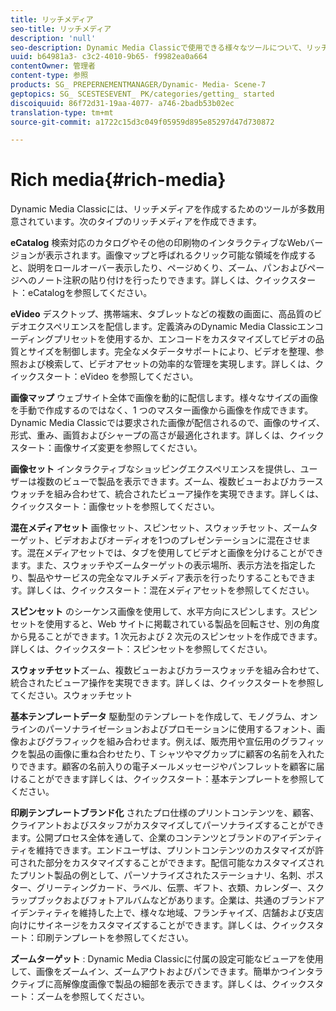 ```yaml
---
title: リッチメディア
seo-title: リッチメディア
description: 'null'
seo-description: Dynamic Media Classicで使用できる様々なツールについて、リッチメディアの作成について説明します。
uuid: b64981a3- c3c2-4010-9b65- f9982ea0a664
contentOwner: 管理者
content-type: 参照
products: SG_ PREPERNEMENTMANAGER/Dynamic- Media- Scene-7
geptopics: SG_ SCESTESEVENT_ PK/categories/getting_ started
discoiquuid: 86f72d31-19aa-4077- a746-2badb53b02ec
translation-type: tm+mt
source-git-commit: a1722c15d3c049f05959d895e85297d47d730872

---
```



# Rich media{#rich-media}

Dynamic Media Classicには、リッチメディアを作成するためのツールが多数用意されています。次のタイプのリッチメディアを作成できます。

**eCatalog** 検索対応のカタログやその他の印刷物のインタラクティブなWebバージョンが表示されます。画像マップと呼ばれるクリック可能な領域を作成すると、説明をロールオーバー表示したり、ページめくり、ズーム、パンおよびページへのノート注釈の貼り付けを行ったりできます。詳しくは、クイックスタート：eCatalogを参照してください。

**eVideo** デスクトップ、携帯端末、タブレットなどの複数の画面に、高品質のビデオエクスペリエンスを配信します。定義済みのDynamic Media Classicエンコーディングプリセットを使用するか、エンコードをカスタマイズしてビデオの品質とサイズを制御します。完全なメタデータサポートにより、ビデオを整理、参照および検索して、ビデオアセットの効率的な管理を実現します。詳しくは、クイックスタート：eVideo を参照してください。

**画像マップ** ウェブサイト全体で画像を動的に配信します。様々なサイズの画像を手動で作成するのではなく、1 つのマスター画像から画像を作成できます。Dynamic Media Classicでは要求された画像が配信されるので、画像のサイズ、形式、重み、画質およびシャープの高さが最適化されます。詳しくは、クイックスタート：画像サイズ変更を参照してください。

**画像セット** インタラクティブなショッピングエクスペリエンスを提供し、ユーザーは複数のビューで製品を表示できます。ズーム、複数ビューおよびカラースウォッチを組み合わせて、統合されたビューア操作を実現できます。詳しくは、クイックスタート：画像セットを参照してください。

**混在メディアセット** 画像セット、スピンセット、スウォッチセット、ズームターゲット、ビデオおよびオーディオを1つのプレゼンテーションに混在させます。混在メディアセットでは、タブを使用してビデオと画像を分けることができます。また、スウォッチやズームターゲットの表示場所、表示方法を指定したり、製品やサービスの完全なマルチメディア表示を行ったりすることもできます。詳しくは、クイックスタート：混在メディアセットを参照してください。

**スピンセット** のシーケンス画像を使用して、水平方向にスピンします。スピンセットを使用すると、Web サイトに掲載されている製品を回転させ、別の角度から見ることができます。1 次元および 2 次元のスピンセットを作成できます。詳しくは、クイックスタート：スピンセットを参照してください。

**スウォッチセット**&#x200B;ズーム、複数ビューおよびカラースウォッチを組み合わせて、統合されたビューア操作を実現できます。詳しくは、クイックスタートを参照してください。スウォッチセット

**基本テンプレートデータ** 駆動型のテンプレートを作成して、モノグラム、オンラインのパーソナライゼーションおよびプロモーションに使用するフォント、画像およびグラフィックを組み合わせます。例えば、販売用や宣伝用のグラフィックを製品の画像に重ね合わせたり、T シャツやマグカップに顧客の名前を入れたりできます。顧客の名前入りの電子メールメッセージやパンフレットを顧客に届けることができます詳しくは、クイックスタート：基本テンプレートを参照してください。

**印刷テンプレートブランド化** されたプロ仕様のプリントコンテンツを、顧客、クライアントおよびスタッフがカスタマイズしてパーソナライズすることができます。公開プロセス全体を通して、企業のコンテンツとブランドのアイデンティティを維持できます。エンドユーザは、プリントコンテンツのカスタマイズが許可された部分をカスタマイズすることができます。配信可能なカスタマイズされたプリント製品の例として、パーソナライズされたステーショナリ、名刺、ポスター、グリーティングカード、ラベル、伝票、ギフト、衣類、カレンダー、スクラップブックおよびフォトアルバムなどがあります。企業は、共通のブランドアイデンティティを維持した上で、様々な地域、フランチャイズ、店舗および支店向けにサイネージをカスタマイズすることができます。詳しくは、クイックスタート：印刷テンプレートを参照してください。

**ズームターゲット** : Dynamic Media Classicに付属の設定可能なビューアを使用して、画像をズームイン、ズームアウトおよびパンできます。簡単かつインタラクティブに高解像度画像で製品の細部を表示できます。詳しくは、クイックスタート：ズームを参照してください。
